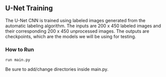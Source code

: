 ## U-Net Training

The U-Net CNN is trained using labeled images generated from the automatic labeling algorithm. The inputs are 200 x 450 labeled images and their corresponding 200 x 450 unprocessed images. The outputs are checkpoints, which are the models we will be using for testing. 




### How to Run

    run main.py

Be sure to add/change directories inside main.py.
